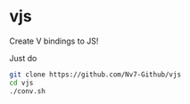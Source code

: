 # vjs
Create V bindings to JS!

Just do 

```bash
git clone https://github.com/Nv7-Github/vjs
cd vjs
./conv.sh
```
